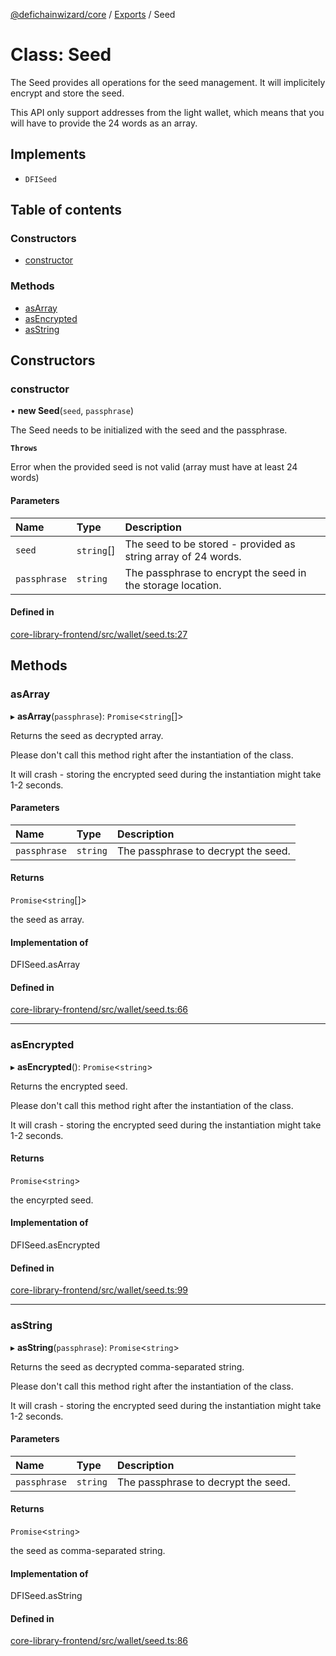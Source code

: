 [@defichainwizard/core](../README.md) / [Exports](../modules.md) / Seed

# Class: Seed

The Seed provides all operations for the seed management. It will implicitely encrypt and store the seed.

This API only support addresses from the light wallet, which means that you will have to provide the 24 words as an array.

## Implements

- `DFISeed`

## Table of contents

### Constructors

- [constructor](Seed.md#constructor)

### Methods

- [asArray](Seed.md#asarray)
- [asEncrypted](Seed.md#asencrypted)
- [asString](Seed.md#asstring)

## Constructors

### constructor

• **new Seed**(`seed`, `passphrase`)

The Seed needs to be initialized with the seed and the passphrase.

**`Throws`**

Error when the provided seed is not valid (array must have at least 24 words)

#### Parameters

| Name | Type | Description |
| :------ | :------ | :------ |
| `seed` | `string`[] | The seed to be stored - provided as string array of 24 words. |
| `passphrase` | `string` | The passphrase to encrypt the seed in the storage location. |

#### Defined in

[core-library-frontend/src/wallet/seed.ts:27](https://github.com/DeFiChain-Wizard/core-library-frontend/blob/1becf0e/src/wallet/seed.ts#L27)

## Methods

### asArray

▸ **asArray**(`passphrase`): `Promise`<`string`[]\>

Returns the seed as decrypted array.

Please don't call this method right after the instantiation of the class.

It will crash - storing the encrypted seed during the instantiation might take 1-2 seconds.

#### Parameters

| Name | Type | Description |
| :------ | :------ | :------ |
| `passphrase` | `string` | The passphrase to decrypt the seed. |

#### Returns

`Promise`<`string`[]\>

the seed as array.

#### Implementation of

DFISeed.asArray

#### Defined in

[core-library-frontend/src/wallet/seed.ts:66](https://github.com/DeFiChain-Wizard/core-library-frontend/blob/1becf0e/src/wallet/seed.ts#L66)

___

### asEncrypted

▸ **asEncrypted**(): `Promise`<`string`\>

Returns the encrypted seed.

Please don't call this method right after the instantiation of the class.

It will crash - storing the encrypted seed during the instantiation might take 1-2 seconds.

#### Returns

`Promise`<`string`\>

the encyrpted seed.

#### Implementation of

DFISeed.asEncrypted

#### Defined in

[core-library-frontend/src/wallet/seed.ts:99](https://github.com/DeFiChain-Wizard/core-library-frontend/blob/1becf0e/src/wallet/seed.ts#L99)

___

### asString

▸ **asString**(`passphrase`): `Promise`<`string`\>

Returns the seed as decrypted comma-separated string.

Please don't call this method right after the instantiation of the class.

It will crash - storing the encrypted seed during the instantiation might take 1-2 seconds.

#### Parameters

| Name | Type | Description |
| :------ | :------ | :------ |
| `passphrase` | `string` | The passphrase to decrypt the seed. |

#### Returns

`Promise`<`string`\>

the seed as comma-separated string.

#### Implementation of

DFISeed.asString

#### Defined in

[core-library-frontend/src/wallet/seed.ts:86](https://github.com/DeFiChain-Wizard/core-library-frontend/blob/1becf0e/src/wallet/seed.ts#L86)
